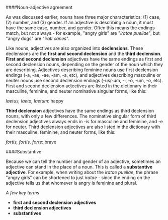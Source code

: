 ####Noun-adjective agreement

As was discussed earlier, nouns have three major characteristics: (1) case, (2) number, and (3) gender.  If an adjective is describing a noun, it must have the same case, number, and gender.  Often this means the endings match, but not always - for example, "angry girls" are "*iratae puellae*", but "angry dogs" are "*irati canes*".

Like nouns, adjectives are also organized into **declensions**.  These declensions are the **first and second declension** and the **third declension**.  **First and second declension** adjectives have the same endings as first and second declension nouns, depending on the gender of the noun which they are describing.  Adjectives describing feminine nouns use first declension endings (-a, -ae, -ae, -am, -a, etc), and adjectives describing masculine or neuter nouns use second declension endings (-us/-um, -i, -o, -um, -o, etc).  First and second declension adjectives are listed in the dictionary in their masculine, feminine, and neuter nominative singular forms, like this:

*laetus, laeta, laetum*:  happy

**Third declension** adjectives have the same endings as third declension nouns, with only a few differences.  The nominative singular form of third declension adjectives always ends in -is for masculine and feminine, and -e for neuter.  Third declension adjectives are also listed in the dictionary with their masculine, feminine, and neuter forms, like this:

*fortis, fortis, forte*:  brave

####Substantive

Because we can tell the number and gender of an adjective, sometimes an adjective can stand in the place of a noun.  This is called a **substantive adjective**.  For example, when writing about the *iratae puellae*, the phrase "angry girls" can be shortened to just *iratae* - since the ending on the adjective tells us that whomever is angry is feminine and plural.  

*A few key terms*
- **first and second declension adjectives**
- **third declension adjectives**
- **substantives**

